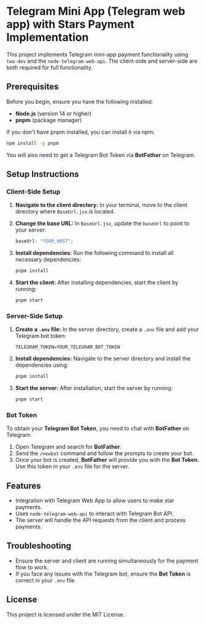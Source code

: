 # Telegram Mini App (Telegram web app) with Stars Payment Implementation

This project implements Telegram mini-app payment functionality using `twa-dev` and the `node-telegram-web-api`. The client-side and server-side are both required for full functionality.

## Prerequisites

Before you begin, ensure you have the following installed:

- **Node.js** (version 14 or higher)
- **pnpm** (package manager)

If you don't have pnpm installed, you can install it via npm:

```bash
npm install -g pnpm
```

You will also need to get a Telegram Bot Token via **BotFather** on Telegram.

## Setup Instructions

### Client-Side Setup

1. **Navigate to the client directory:**
   In your terminal, move to the client directory where `BaseUrl.jsx` is located.

2. **Change the base URL:**
   In `BaseUrl.jsx`, update the `baseUrl` to point to your server:

   ```js
   baseUrl: "YOUR_HOST";
   ```

3. **Install dependencies:**
   Run the following command to install all necessary dependencies:

   ```bash
   pnpm install
   ```

4. **Start the client:**
   After installing dependencies, start the client by running:
   ```bash
   pnpm start
   ```

### Server-Side Setup

1. **Create a `.env` file:**
   In the server directory, create a `.env` file and add your Telegram bot token:

   ```env
   TELEGRAM_TOKEN=YOUR_TELEGRAM_BOT_TOKEN
   ```

2. **Install dependencies:**
   Navigate to the server directory and install the dependencies using:

   ```bash
   pnpm install
   ```

3. **Start the server:**
   After installation, start the server by running:
   ```bash
   pnpm start
   ```

### Bot Token

To obtain your **Telegram Bot Token**, you need to chat with **BotFather** on Telegram:

1. Open Telegram and search for **BotFather**.
2. Send the `/newbot` command and follow the prompts to create your bot.
3. Once your bot is created, **BotFather** will provide you with the **Bot Token**. Use this token in your `.env` file for the server.

## Features

- Integration with Telegram Web App to allow users to make star payments.
- Uses `node-telegram-web-api` to interact with Telegram Bot API.
- The server will handle the API requests from the client and process payments.

## Troubleshooting

- Ensure the server and client are running simultaneously for the payment flow to work.
- If you face any issues with the Telegram bot, ensure the **Bot Token** is correct in your `.env` file.

## License

This project is licensed under the MIT License.
